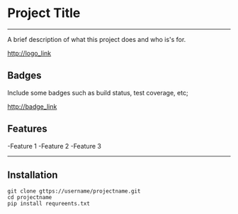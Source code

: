# Project Title
----------------
A brief description of what this project does and who is's for.

<http://logo_link>

## Badges
Include some badges such as build status, test coverage, etc;

<http://badge_link>

## Features
-Feature 1
-Feature 2
-Feature 3

----------------
## Installation

    git clone gttps://username/projectname.git
    cd projectname
    pip install requreents.txt


